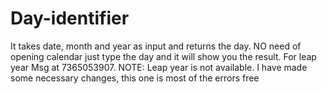 # Day-identifier
It takes date, month and year as input and returns the day.
NO need of opening calendar just type the day and it will show you the result.
For leap year Msg at 7365053907.
NOTE: Leap year is not available.
I have made some necessary changes, this one is most of the errors free
